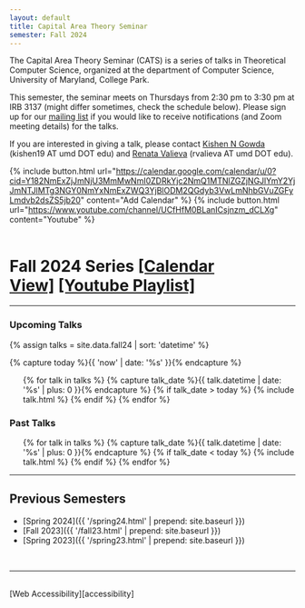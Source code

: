 ```yaml
---
layout: default
title: Capital Area Theory Seminar
semester: Fall 2024
---
```


The Capital Area Theory Seminar (CATS) is a series of talks in 
Theoretical Computer Science, organized at the department of Computer 
Science, University of Maryland, College Park. 

<!-- Modify this -->
This semester, the seminar meets on Thursdays from 2:30 pm to 3:30 pm at IRB 3137
(might differ sometimes, check the schedule below).
Please sign up for our [mailing list][theory-local] if you would like to 
receive notifications (and Zoom meeting details) for the talks.

If you are interested in giving a talk, please contact [Kishen N Gowda][kishen] (kishen19 AT umd DOT edu)
and [Renata Valieva][renata] (rvalieva AT umd DOT edu).
<!--  -->

{% include button.html url="https://calendar.google.com/calendar/u/0?cid=Y182NmExZjJmNjU3MmMwNmI0ZDRkYjc2NmQ1MTNlZGZjNGJlYmY2YjJmNTJlMTg3NGY0NmYxNmExZWQ3YjBlODM2QGdyb3VwLmNhbGVuZGFyLmdvb2dsZS5jb20" content="Add Calendar" %} {% include button.html url="https://www.youtube.com/channel/UCfHfM0BLanICsjnzm_dCLXg" content="Youtube" %}
<br>
<br>

<!-- Modify this -->
<h1>Fall 2024 Series <span><a href="https://calendar.google.com/calendar/embed?src=c_66a1f2f6572c06b4d4db766d513edfc4bebf6b2f52e1874f46f16a1ed7b0e836%40group.calendar.google.com&ctz=America%2FNew_York">[Calendar View]</a>&nbsp;<a href="https://youtube.com/playlist?list=PLguvVsMLmA-BIma7lcn9ljNekBixkeupF&si=lN7GH_dsoRjj0Cim">[Youtube Playlist]</a></span></h1>
<!--  -->
<hr/>

### Upcoming Talks
<!-- Modify this -->
{% assign talks = site.data.fall24 | sort: 'datetime' %}
<!--  -->
{% capture today %}{{ 'now' | date: '%s' }}{% endcapture %}

<ul>
{% for talk in talks %}
  {% capture talk_date %}{{ talk.datetime | date: '%s' | plus: 0 }}{% endcapture %}
  {% if talk_date > today %}
      {% include talk.html %}
  {% endif %}
{% endfor %}
</ul>

### Past Talks
<ul>
{% for talk in talks %}
  {% capture talk_date %}{{ talk.datetime | date: '%s' | plus: 0 }}{% endcapture %}
  {% if talk_date < today %}
      {% include talk.html %}
  {% endif %}
{% endfor %}
</ul>

<hr/>

## Previous Semesters
- [Spring 2024]({{ '/spring24.html' | prepend: site.baseurl }})
- [Fall 2023]({{ '/fall23.html' | prepend: site.baseurl }})
- [Spring 2023]({{ '/spring23.html' | prepend: site.baseurl }})

<br/>
<hr/>
<br/>
[Web Accessibility][accessibility]

<!-- Modify this -->
[kishen]: https://www.cs.umd.edu/people/kishen19
[renata]: https://www-math.umd.edu/people/all-directory/item/1642-rvalieva.html
[theory-local]: https://mailman3.cs.umd.edu/postorius/lists/theory-local.cs.umd.edu/
[accessibility]: https://www.umd.edu/web-accessibility
<!--  -->
